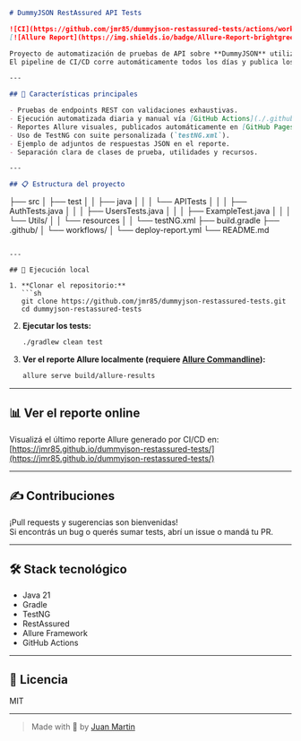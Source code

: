 ```markdown
# DummyJSON RestAssured API Tests

![CI](https://github.com/jmr85/dummyjson-restassured-tests/actions/workflows/deploy-report.yml/badge.svg)
[![Allure Report](https://img.shields.io/badge/Allure-Report-brightgreen.svg)](https://jmr85.github.io/dummyjson-restassured-tests/)

Proyecto de automatización de pruebas de API sobre **DummyJSON** utilizando **Java 21**, **RestAssured**, **TestNG**, **Gradle** y reportes **Allure**.  
El pipeline de CI/CD corre automáticamente todos los días y publica los resultados en GitHub Pages.

---

## 🚀 Características principales

- Pruebas de endpoints REST con validaciones exhaustivas.
- Ejecución automatizada diaria y manual vía [GitHub Actions](./.github/workflows/deploy-report.yml).
- Reportes Allure visuales, publicados automáticamente en [GitHub Pages](https://jmr85.github.io/dummyjson-restassured-tests/).
- Uso de TestNG con suite personalizada (`testNG.xml`).
- Ejemplo de adjuntos de respuestas JSON en el reporte.
- Separación clara de clases de prueba, utilidades y recursos.

---

## 📋 Estructura del proyecto

```
├── src
│   ├── test
│   │   ├── java
│   │   │   └── APITests
│   │   │        ├── AuthTests.java
│   │   │        ├── UsersTests.java
│   │   │        ├── ExampleTest.java
│   │   │        └── Utils/
│   │   └── resources
│   │        └── testNG.xml
├── build.gradle
├── .github/
│    └── workflows/
│         └── deploy-report.yml
└── README.md
```

---

## 🧪 Ejecución local

1. **Clonar el repositorio:**
   ```sh
   git clone https://github.com/jmr85/dummyjson-restassured-tests.git
   cd dummyjson-restassured-tests
   ```

2. **Ejecutar los tests:**
   ```sh
   ./gradlew clean test
   ```

3. **Ver el reporte Allure localmente (requiere [Allure Commandline](https://docs.qameta.io/allure/#_get_started)):**
   ```sh
   allure serve build/allure-results
   ```

---

## 📊 Ver el reporte online

Visualizá el último reporte Allure generado por CI/CD en:  
[https://jmr85.github.io/dummyjson-restassured-tests/](https://jmr85.github.io/dummyjson-restassured-tests/)

---

## ✍️ Contribuciones

¡Pull requests y sugerencias son bienvenidas!  
Si encontrás un bug o querés sumar tests, abrí un issue o mandá tu PR.

---

## 🛠️ Stack tecnológico

- Java 21
- Gradle
- TestNG
- RestAssured
- Allure Framework
- GitHub Actions

---

## 📃 Licencia

MIT

---

> Made with 💙 by [Juan Martin](https://github.com/jmr85)
```